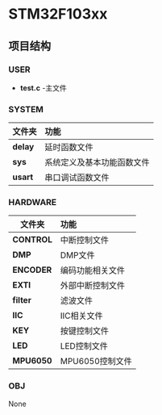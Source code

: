 # STM32F103xx
## 项目结构
### USER
* **test.c** -主文件
### SYSTEM
|文件夹|功能|
|---|:---|
|**delay**|     延时函数文件|
|**sys**|       系统定义及基本功能函数文件|
|**usart**| 串口调试函数文件|
### HARDWARE
文件夹|功能
---|:---
**CONTROL**| 中断控制文件
**DMP**| DMP文件
**ENCODER**| 编码功能相关文件
**EXTI**| 外部中断控制文件
**filter**| 滤波文件
**IIC**| IIC相关文件
**KEY**| 按键控制文件
**LED**| LED控制文件
**MPU6050**| MPU6050控制文件
### OBJ
None

